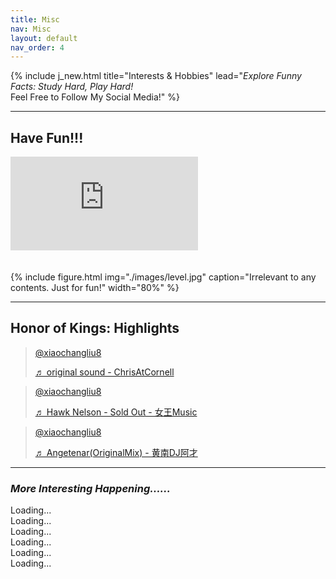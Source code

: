 ```yaml
---
title: Misc
nav: Misc
layout: default
nav_order: 4
---
```


{% include j_new.html title="Interests & Hobbies" lead="<i>Explore Funny Facts: Study Hard, Play Hard!</i><br>Feel Free to Follow My Social Media!" %}

------

## Have Fun!!!

<div class="container">
  <div class="row">
    <div class="col-sm-8 mx-auto">
      <div class="embed-responsive embed-responsive-16by9">
        <iframe class="embed-responsive-item" src="https://www.youtube.com/embed/3CClOsC26Lw" frameborder="0" allowfullscreen></iframe>
      </div>
    </div>
    <div class="col-sm-4 mx-auto">
      <br><br>
      {% include figure.html img="./images/level.jpg" caption="Irrelevant to any contents. Just for fun!" width="80%" %}
    </div>
  </div>
</div>

------

## Honor of Kings: Highlights

<div class="container">
  <div class="row">
    <div class="col-md-4">
      <blockquote class="tiktok-embed" cite="https://www.tiktok.com/@xiaochangliu8/video/7229110850500627758" data-video-id="7229110850500627758" style="max-width: 605px;min-width: 325px;" > <section> <a target="_blank" title="@xiaochangliu8" href="https://www.tiktok.com/@xiaochangliu8?refer=embed">@xiaochangliu8</a> <p></p> <a target="_blank" title="♬ original sound - ChrisAtCornell" href="https://www.tiktok.com/music/original-sound-7229110859401497386?refer=embed">♬ original sound - ChrisAtCornell</a> </section> </blockquote> <script async src="https://www.tiktok.com/embed.js"></script>
    </div>
    <div class="col-md-4">
      <blockquote class="tiktok-embed" cite="https://www.tiktok.com/@xiaochangliu8/video/7229130312721173802" data-video-id="7229130312721173802" style="max-width: 605px;min-width: 325px;" > <section> <a target="_blank" title="@xiaochangliu8" href="https://www.tiktok.com/@xiaochangliu8?refer=embed">@xiaochangliu8</a> <p></p> <a target="_blank" title="♬ Hawk Nelson - Sold Out - 女王Music" href="https://www.tiktok.com/music/Hawk-Nelson-Sold-Out-6870914108288403469?refer=embed">♬ Hawk Nelson - Sold Out - 女王Music</a> </section> </blockquote> <script async src="https://www.tiktok.com/embed.js"></script>
    </div>
    <div class="col-md-4">
      <blockquote class="tiktok-embed" cite="https://www.tiktok.com/@xiaochangliu8/video/7229127398468357419" data-video-id="7229127398468357419" style="max-width: 605px;min-width: 325px;" > <section> <a target="_blank" title="@xiaochangliu8" href="https://www.tiktok.com/@xiaochangliu8?refer=embed">@xiaochangliu8</a> <p></p> <a target="_blank" title="♬ Angetenar(OriginalMix) - 黄南DJ阿才" href="https://www.tiktok.com/music/Angetenar-OriginalMix-6967414638472333342?refer=embed">♬ Angetenar(OriginalMix) - 黄南DJ阿才</a> </section> </blockquote> <script async src="https://www.tiktok.com/embed.js"></script>
    </div>
  </div>
</div>

------

### <i>More Interesting Happening......</i>

<div class="container">
  <div class="row">
    <div class="col-md-2">
      <div class="spinner-grow text-danger" role="status">
        <span class="sr-only">Loading...</span>
      </div>
    </div>
    <div class="col-md-2">
      <div class="spinner-grow text-warning" role="status">
        <span class="sr-only">Loading...</span>
      </div>
    </div>
    <div class="col-md-2">
      <div class="spinner-grow text-success" role="status">
        <span class="sr-only">Loading...</span>
      </div>
    </div>
    <div class="col-md-2">
      <div class="spinner-grow text-info" role="status">
        <span class="sr-only">Loading...</span>
      </div>
    </div>
    <div class="col-md-2">
      <div class="spinner-grow text-primary" role="status">
        <span class="sr-only">Loading...</span>
      </div>
    </div>
    <div class="col-md-2">
      <div class="spinner-grow text-dark" role="status">
        <span class="sr-only">Loading...</span>
      </div>
    </div>
  </div>
</div>

